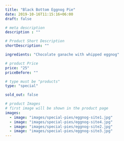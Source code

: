 ```yaml
---
title: "Black Bottom Eggnog Pie"
date: 2019-10-16T11:15:16+06:00
draft: false

# meta description
description : ""

# Product Short Description
shortDescription: ""

ingredients: "Chocolate ganache with whipped eggnog"

# product Price
price: "25"
priceBefore: ""

# type must be "products"
type: "special"

sold_out: false

# product Images
# first image will be shown in the product page
images:
  - image: "images/special-pies/eggnog-site1.jpg"
  - image: "images/special-pies/eggnog-site4.jpg"
  - image: "images/special-pies/eggnog-site2.jpg"
  - image: "images/special-pies/eggnog-site3.jpg"
---
```

